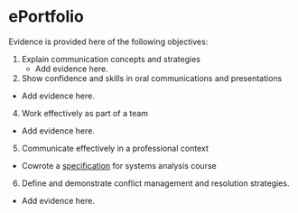 # ePortfolio
Evidence is provided here of the following objectives:
1. Explain communication concepts and strategies
   - Add evidence here.
3. Show confidence and skills in oral communications and presentations
  - Add evidence here.
4. Work effectively as part of a team
  - Add evidence here.
5. Communicate effectively in a professional context
  - Cowrote a [specification](Mob%20Writing.docx) for systems analysis course
6. Define and demonstrate conflict management and resolution strategies.
  - Add evidence here.
